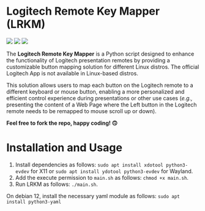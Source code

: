 # Logitech Remote Key Mapper (LRKM)
![](https://img.shields.io/badge/Python-97ca00?style=for-the-badge&logo=python&logoColor=white)
![](https://img.shields.io/badge/Tested-Logitech%20R500-blue)
![](https://img.shields.io/badge/Distro%20Tested-Debian%2012-orange)

The **Logitech Remote Key Mapper** is a Python script designed to enhance the functionality of Logitech presentation remotes by providing a customizable button mapping solution for different Linux distros. The official Logitech App is not available in Linux-based distros. 

This solution allows users to map each button on the Logitech remote to a different keyboard or mouse button, enabling a more personalized and efficient control experience during presentations or other use cases (_e.g.,_ presenting the content of a Web Page where the Left button in the Logitech remote needs to be remapped to mouse scroll up or down).

**Feel free to fork the repo, happy coding! 🙃**

# Installation and Usage
1. Install dependencies as follows: `sudo apt install xdotool python3-evdev` for X11 or `sudo apt install ydotool python3-evdev` for Wayland.
2. Add the execute permission to `main.sh` as follows: `chmod +x main.sh`.
4. Run LRKM as follows: `./main.sh`.

On debian 12, install the necessary yaml module as follows:
`sudo apt install python3-yaml`
